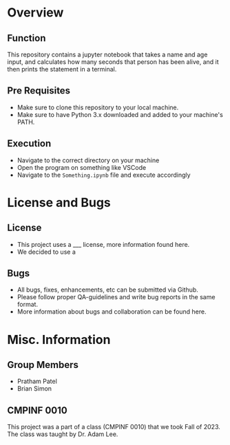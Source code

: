 # Overview
## Function
This repository contains a jupyter notebook that takes a name and age input, and calculates how many seconds that person has been alive, and it then prints the statement in a terminal.

## Pre Requisites 
- Make sure to clone this repository to your local machine. 
- Make sure to have Python 3.x downloaded and added to your machine's PATH.

## Execution
- Navigate to the correct directory on your machine
- Open the program on something like VSCode
- Navigate to the `Something.ipynb` file and execute accordingly

# License and Bugs
## License 
- This project uses a ___ license, more information found here.
- We decided to use a 

## Bugs 
- All bugs, fixes, enhancements, etc can be submitted via Github.
- Please follow proper QA-guidelines and write bug reports in the same format.
- More information about bugs and collaboration can be found here. 

# Misc. Information
## Group Members
- Pratham Patel
- Brian Simon

## CMPINF 0010
This project was a part of a class (CMPINF 0010) that we took Fall of 2023. The class was taught by Dr. Adam Lee. 
